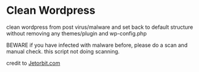 # Clean Wordpress
clean wordpress from post virus/malware and set back to default structure without removing any themes/plugin and wp-config.php

BEWARE
if you have infected with malware before, please do a scan and manual check.
this script not doing scanning.

credit to [Jetorbit.com](https://www.jetorbit.com)
